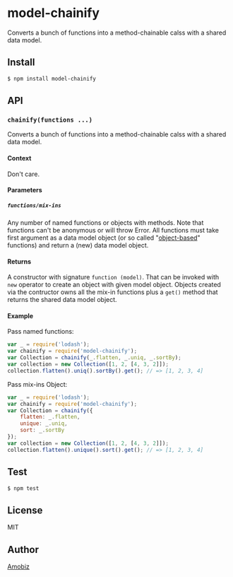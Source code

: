 # model-chainify

Converts a bunch of functions into a method-chainable calss with a shared data model.

## Install
``` bash
$ npm install model-chainify
```

## API

### `chainify(functions ...)`
Converts a bunch of functions into a method-chainable calss with a shared data model.

#### Context
Don't care.
#### Parameters
##### `functions/mix-ins`
Any number of named functions or objects with methods.
Note that functions can't be anonymous or will throw Error.
All functions must take first argument as a data model object (or so called "[object-based](https://en.wikipedia.org/wiki/Object-based_language)" functions) and return a (new) data model object.
#### Returns
A constructor with signature `function (model)`. That can be invoked with `new` operator to create an object with given model object. Objects created via the contructor owns all the mix-in functions plus a `get()` method that returns the shared data model object.
#### Example

Pass named functions:
``` javascript
var _ = require('lodash');
var chainify = require('model-chainify');
var Collection = chainify(_.flatten, _.uniq, _.sortBy);
var collection = new Collection([1, 2, [4, 3, 2]]);
collection.flatten().uniq().sortBy().get(); // => [1, 2, 3, 4]
```

Pass mix-ins Object:
``` javascript
var _ = require('lodash');
var chainify = require('model-chainify');
var Collection = chainify({
	flatten: _.flatten,
	unique: _.uniq,
	sort: _.sortBy
});
var collection = new Collection([1, 2, [4, 3, 2]]);
collection.flatten().unique().sort().get(); // => [1, 2, 3, 4]
```

## Test
``` bash
$ npm test
```

## License
MIT

## Author
[Amobiz](https://github.com/amobiz)
